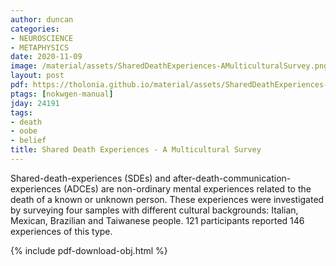 ```yaml
---
author: duncan
categories:
- NEUROSCIENCE
- METAPHYSICS
date: 2020-11-09
image: /material/assets/SharedDeathExperiences-AMulticulturalSurvey.png
layout: post
pdf: https://tholonia.github.io/material/assets/SharedDeathExperiences-AMulticulturalSurvey.pdf
ptags: [nokwgen-manual]
jday: 24191
tags:
- death
- oobe
- belief
title: Shared Death Experiences - A Multicultural Survey
---
```


Shared-death-experiences (SDEs) and after-death-communication-experiences (ADCEs) are non-ordinary mental experiences related to the death of a known or unknown person. These experiences were investigated by surveying four samples with different cultural backgrounds: Italian, Mexican, Brazilian and Taiwanese people. 121 participants reported 146 experiences of this type.

<!--more-->

{% include pdf-download-obj.html %}
